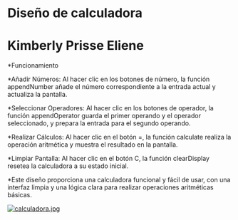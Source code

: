 ﻿# Diseño de calculadora

# Kimberly Prisse Eliene


*Funcionamiento

*Añadir Números: Al hacer clic en los botones de número, la función appendNumber añade el número correspondiente a la entrada actual y actualiza la pantalla.

*Seleccionar Operadores: Al hacer clic en los botones de operador, la función appendOperator guarda el primer operando y el operador seleccionado, y prepara la entrada para el segundo operando.

*Realizar Cálculos: Al hacer clic en el botón =, la función calculate realiza la operación aritmética y muestra el resultado en la pantalla.

*Limpiar Pantalla: Al hacer clic en el botón C, la función clearDisplay resetea la calculadora a su estado inicial.

*Este diseño proporciona una calculadora funcional y fácil de usar, con una interfaz limpia y una lógica clara para realizar operaciones aritméticas básicas.

[![calculadora.jpg](https://i.postimg.cc/BvnC2P3Z/calculadora.jpg)](https://postimg.cc/v4C9sBDC)
